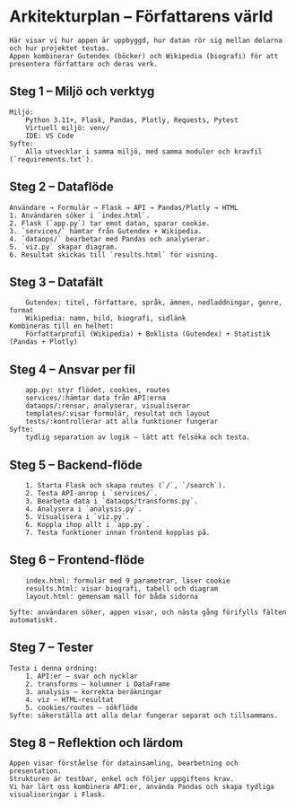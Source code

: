 
# Arkitekturplan – Författarens värld
    Här visar vi hur appen är uppbyggd, hur datan rör sig mellan delarna och hur projektet testas.
    Appen kombinerar Gutendex (böcker) och Wikipedia (biografi) för att presentera författare och deras verk.

## Steg 1 – Miljö och verktyg
    Miljö:
        Python 3.11+, Flask, Pandas, Plotly, Requests, Pytest
        Virtuell miljö: venv/
        IDE: VS Code
    Syfte:
        Alla utvecklar i samma miljö, med samma moduler och kravfil (`requirements.txt`).

## Steg 2 – Dataflöde
    Användare → Formulär → Flask → API → Pandas/Plotly → HTML
    1. Användaren söker i `index.html`.
    2. Flask (`app.py`) tar emot datan, sparar cookie.
    3. `services/` hämtar från Gutendex + Wikipedia.
    4. `dataops/` bearbetar med Pandas och analyserar.
    5. `viz.py` skapar diagram.
    6. Resultat skickas till `results.html` för visning.

## Steg 3 – Datafält
        Gutendex: titel, författare, språk, ämnen, nedladdningar, genre, format
        Wikipedia: namn, bild, biografi, sidlänk
    Kombineras till en helhet:
        Författarprofil (Wikipedia) + Boklista (Gutendex) + Statistik (Pandas + Plotly)

## Steg 4 – Ansvar per fil
        app.py: styr flödet, cookies, routes
        services/:hämtar data från API:erna
        dataops/:rensar, analyserar, visualiserar
        templates/:visar formulär, resultat och layout
        tests/:kontrollerar att alla funktioner fungerar
    Syfte:
        tydlig separation av logik – lätt att felsöka och testa.

## Steg 5 – Backend-flöde
        1. Starta Flask och skapa routes (`/`, `/search`).
        2. Testa API-anrop i `services/`.
        3. Bearbeta data i `dataops/transforms.py`.
        4. Analysera i `analysis.py`.
        5. Visualisera i `viz.py`.
        6. Koppla ihop allt i `app.py`.
        7. Testa funktioner innan frontend kopplas på.

## Steg 6 – Frontend-flöde
        index.html: formulär med 9 parametrar, läser cookie
        results.html: visar biografi, tabell och diagram
        layout.html: gemensam mall för båda sidorna

    Syfte: användaren söker, appen visar, och nästa gång förifylls fälten automatiskt.

## Steg 7 – Tester
    Testa i denna ordning:
        1. API:er – svar och nycklar
        2. transforms – kolumner i DataFrame
        3. analysis – korrekta beräkningar
        4. viz – HTML-resultat
        5. cookies/routes – sökflöde
    Syfte: säkerställa att alla delar fungerar separat och tillsammans.


## Steg 8 – Reflektion och lärdom
    Appen visar förståelse för datainsamling, bearbetning och presentation.
    Strukturen är testbar, enkel och följer uppgiftens krav.
    Vi har lärt oss kombinera API:er, använda Pandas och skapa tydliga visualiseringar i Flask.
